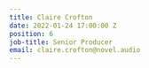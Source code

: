 ```yaml
---
title: Claire Crofton
date: 2022-01-24 17:00:00 Z
position: 6
job-title: Senior Producer
email: claire.crofton@novel.audio
---
```


